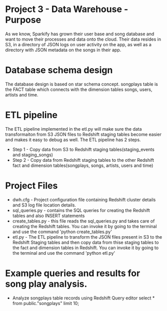 # Project 3 - Data Warehouse - Purpose
As we know, Sparkify has grown their user base and song database and want to move their processes and data onto the cloud. Their data resides in S3, in a directory of JSON logs on user activity on the app, as well as a directory with JSON metadata on the songs in their app.

# Database schema design
The database design is based on star schema concept. songplays table is the FACT table which connects with the dimension tables songs, users, artists and time. 

# ETL pipeline
The ETL pipeline implemented in the etl.py will make sure the data transformaiton from S3 JSON files to Redshift staging tables become easier and makes it easy to debug as well. The ETL pipeline has 2 steps.
- Step 1 - Copy data from S3 to Redshift staging tables(staging_events and staging_songs)
- Step 2 - Copy data from Redshift staging tables to the other Redshift fact and dimension tables(songplays, songs, artists, users and time)

# Project Files
- dwh.cfg - Project configuration file containing Redshift cluster details and S3 log file location details.
- sql_queries.py - contains the SQL queries for creating the Redshift tables and also INSERT statements
- create_tables.py - this file reads the sql_queries.py and takes care of creating the Redshift tables. You can invoke it by going to the terminal and use the command 'python create_tables.py'
- etl.py - The ETL pipeline to transform the JSON files present in S3 to the Redshift Staging tables and then copy data from thise staging tables to the fact and dimension tables in Redshift. You can invoke it by going to the terminal and use the command 'python etl.py'

# Example queries and results for song play analysis.
- Analyze songplays table records using Redshift Query editor
select * from public."songplays" limit 10;
